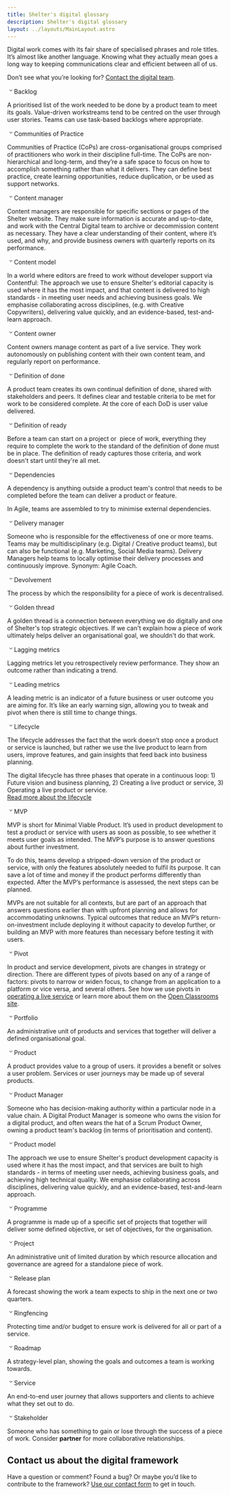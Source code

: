 ```yaml
---
title: Shelter's digital glossary
description: Shelter's digital glossary
layout: ../layouts/MainLayout.astro
---
```


Digital work comes with its fair share of specialised phrases and role titles. It’s almost like another language. Knowing what they actually mean goes a long way to keeping communications clear and efficient between all of us.

Don’t see what you’re looking for? [Contact the digital team](https://england.shelter.org.uk/contact_us_about_the_digital_framework).

![](images/icons/grey_arrow_down.png)Backlog

A prioritised list of the work needed to be done by a product team to meet its goals. Value-driven workstreams tend to be centred on the user through user stories. Teams can use task-based backlogs where appropriate.

![](images/icons/grey_arrow_down.png)Communities of Practice

Communities of Practice (CoPs) are cross-organisational groups comprised of practitioners who work in their discipline full-time. The CoPs are non-hierarchical and long-term, and they’re a safe space to focus on how to accomplish something rather than what it delivers. They can define best practice, create learning opportunities, reduce duplication, or be used as support networks.

![](images/icons/grey_arrow_down.png)Content manager

Content managers are responsible for specific sections or pages of the Shelter website. They make sure information is accurate and up-to-date, and work with the Central Digital team to archive or decommission content as necessary. They have a clear understanding of their content, where it’s used, and why, and provide business owners with quarterly reports on its performance.

![](images/icons/grey_arrow_down.png)Content model

In a world where editors are freed to work without developer support via Contentful: The approach we use to ensure Shelter's editorial capacity is used where it has the most impact, and that content is delivered to high standards - in meeting user needs and achieving business goals. We emphasise collaborating across disciplines, (e.g. with Creative Copywriters), delivering value quickly, and an evidence-based, test-and-learn approach.

![](images/icons/grey_arrow_down.png)Content owner

Content owners manage content as part of a live service. They work autonomously on publishing content with their own content team, and regularly report on performance.

![](images/icons/grey_arrow_down.png)Definition of done

A product team creates its own continual definition of done, shared with stakeholders and peers. It defines clear and testable criteria to be met for work to be considered complete. At the core of each DoD is user value delivered.

![](images/icons/grey_arrow_down.png)Definition of ready

Before a team can start on a project or  piece of work, everything they require to complete the work to the standard of the definition of done must be in place. The definition of ready captures those criteria, and work doesn't start until they're all met.

![](images/icons/grey_arrow_down.png)Dependencies

A dependency is anything outside a product team's control that needs to be completed before the team can deliver a product or feature.

In Agile, teams are assembled to try to minimise external dependencies.

![](images/icons/grey_arrow_down.png)Delivery manager

Someone who is responsible for the effectiveness of one or more teams. Teams may be multidisciplinary (e.g. Digital / Creative product teams), but can also be functional (e.g. Marketing, Social Media teams). Delivery Managers help teams to locally optimise their delivery processes and continuously improve. Synonym: Agile Coach.

![](images/icons/grey_arrow_down.png)Devolvement

The process by which the responsibility for a piece of work is decentralised.

![](images/icons/grey_arrow_down.png)Golden thread

A golden thread is a connection between everything we do digitally and one of Shelter's top strategic objectives. If we can't explain how a piece of work ultimately helps deliver an organisational goal, we shouldn't do that work.

![](images/icons/grey_arrow_down.png)Lagging metrics

Lagging metrics let you retrospectively review performance. They show an outcome rather than indicating a trend.

![](images/icons/grey_arrow_down.png)Leading metrics

A leading metric is an indicator of a future business or user outcome you are aiming for. It’s like an early warning sign, allowing you to tweak and pivot when there is still time to change things.

![](images/icons/grey_arrow_down.png)Lifecycle

The lifecycle addresses the fact that the work doesn’t stop once a product or service is launched, but rather we use the live product to learn from users, improve features, and gain insights that feed back into business planning.  
  
The digital lifecycle has three phases that operate in a continuous loop: 1) Future vision and business planning, 2) Creating a live product or service, 3) Operating a live product or service.  
[Read more about the lifecycle](The-digital-lifecycle_839647233.html)

![](images/icons/grey_arrow_down.png)MVP

MVP is short for Minimal Viable Product. It’s used in product development to test a product or service with users as soon as possible, to see whether it meets user goals as intended. The MVP’s purpose is to answer questions about further investment.

To do this, teams develop a stripped-down version of the product or service, with only the features absolutely needed to fulfil its purpose. It can save a lot of time and money if the product performs differently than expected. After the MVP’s performance is assessed, the next steps can be planned.

MVPs are not suitable for all contexts, but are part of an approach that answers questions earlier than with upfront planning and allows for accommodating unknowns. Typical outcomes that reduce an MVP’s return-on-investment include deploying it without capacity to develop further, or building an MVP with more features than necessary before testing it with users.

![](images/icons/grey_arrow_down.png)Pivot

In product and service development, pivots are changes in strategy or direction. There are different types of pivots based on any of a range of factors: pivots to narrow or widen focus, to change from an application to a platform or vice versa, and several others. See how we use pivots in [operating a live service](Operating-a-live-service_839778316.html) or learn more about them on the [Open Classrooms site](https://openclassrooms.com/en/courses/4544561-learn-about-lean-startup/4716471-learn-how-and-when-to-pivot).

![](images/icons/grey_arrow_down.png)Portfolio

An administrative unit of products and services that together will deliver a defined organisational goal.

![](images/icons/grey_arrow_down.png)Product

A product provides value to a group of users. it provides a benefit or solves a user problem. Services or user journeys may be made up of several products.

![](images/icons/grey_arrow_down.png)Product Manager

Someone who has decision-making authority within a particular node in a value chain. A Digital Product Manager is someone who owns the vision for a digital product, and often wears the hat of a Scrum Product Owner, owning a product team's backlog (in terms of prioritisation and content).

![](images/icons/grey_arrow_down.png)Product model

The approach we use to ensure Shelter's product development capacity is used where it has the most impact, and that services are built to high standards - in terms of meeting user needs, achieving business goals, and achieving high technical quality. We emphasise collaborating across disciplines, delivering value quickly, and an evidence-based, test-and-learn approach.

![](images/icons/grey_arrow_down.png)Programme

A programme is made up of a specific set of projects that together will deliver some defined objective, or set of objectives, for the organisation.

![](images/icons/grey_arrow_down.png)Project

An administrative unit of limited duration by which resource allocation and governance are agreed for a standalone piece of work.

![](images/icons/grey_arrow_down.png)Release plan

A forecast showing the work a team expects to ship in the next one or two quarters.

![](images/icons/grey_arrow_down.png)Ringfencing

Protecting time and/or budget to ensure work is delivered for all or part of a service.

![](images/icons/grey_arrow_down.png)Roadmap

A strategy-level plan, showing the goals and outcomes a team is working towards.

![](images/icons/grey_arrow_down.png)Service

An end-to-end user journey that allows supporters and clients to achieve what they set out to do.

![](images/icons/grey_arrow_down.png)Stakeholder

Someone who has something to gain or lose through the success of a piece of work. Consider **partner** for more collaborative relationships.

Contact us about the digital framework
--------------------------------------

Have a question or comment? Found a bug? Or maybe you’d like to contribute to the framework? [Use our contact form](https://england.shelter.org.uk/contact_us_about_the_digital_framework) to get in touch.
